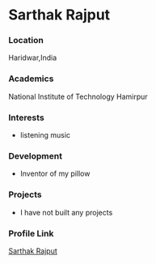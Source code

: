 # Sarthak Rajput

### Location

Haridwar,India

### Academics

National Institute of Technology Hamirpur

### Interests

- listening music

### Development

- Inventor of my pillow

### Projects

- I have not built any projects

### Profile Link

[Sarthak Rajput](https://github.com/rsarthak)
